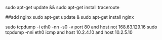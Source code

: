 sudo apt-get update && sudo apt-get install traceroute 


##add nginx
sudo apt-get update & sudo apt-get install nginx


sudo tcpdump -i eth0 -nn -s0 -v port 80 and host not 168.63.129.16
sudo tcpdump -nni eth0  icmp and host 10.2.4.10 and host 10.2.5.10
